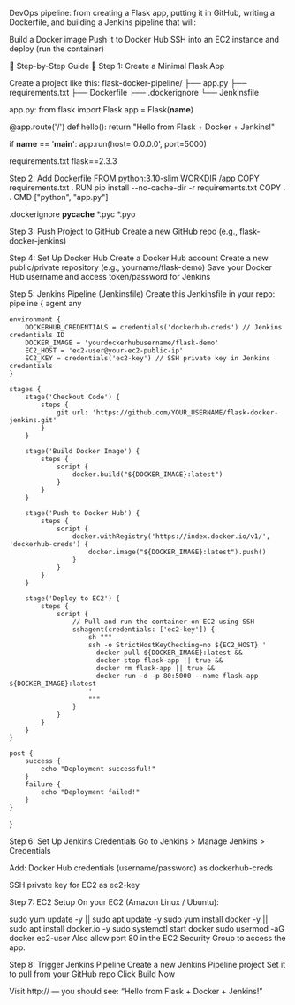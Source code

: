 DevOps pipeline: from creating a Flask app, putting it in GitHub, writing a Dockerfile, and building a Jenkins pipeline that will:

Build a Docker image
Push it to Docker Hub
SSH into an EC2 instance and deploy (run the container)

🧱 Step-by-Step Guide
🧪 Step 1: Create a Minimal Flask App

Create a project like this:
flask-docker-pipeline/
├── app.py
├── requirements.txt
├── Dockerfile
├── .dockerignore
└── Jenkinsfile

app.py:
from flask import Flask
app = Flask(__name__)

@app.route('/')
def hello():
    return "Hello from Flask + Docker + Jenkins!"

if __name__ == '__main__':
    app.run(host='0.0.0.0', port=5000)
    
requirements.txt
flask==2.3.3

Step 2: Add Dockerfile
FROM python:3.10-slim
WORKDIR /app
COPY requirements.txt .
RUN pip install --no-cache-dir -r requirements.txt
COPY . .
CMD ["python", "app.py"]

.dockerignore
__pycache__
*.pyc
*.pyo

Step 3: Push Project to GitHub
Create a new GitHub repo (e.g., flask-docker-jenkins)

Step 4: Set Up Docker Hub
Create a Docker Hub account
Create a new public/private repository (e.g., yourname/flask-demo)
Save your Docker Hub username and access token/password for Jenkins

Step 5: Jenkins Pipeline (Jenkinsfile)
Create this Jenkinsfile in your repo:
pipeline {
    agent any

    environment {
        DOCKERHUB_CREDENTIALS = credentials('dockerhub-creds') // Jenkins credentials ID
        DOCKER_IMAGE = 'yourdockerhubusername/flask-demo'
        EC2_HOST = 'ec2-user@your-ec2-public-ip'
        EC2_KEY = credentials('ec2-key') // SSH private key in Jenkins credentials
    }

    stages {
        stage('Checkout Code') {
            steps {
                git url: 'https://github.com/YOUR_USERNAME/flask-docker-jenkins.git'
            }
        }

        stage('Build Docker Image') {
            steps {
                script {
                    docker.build("${DOCKER_IMAGE}:latest")
                }
            }
        }

        stage('Push to Docker Hub') {
            steps {
                script {
                    docker.withRegistry('https://index.docker.io/v1/', 'dockerhub-creds') {
                        docker.image("${DOCKER_IMAGE}:latest").push()
                    }
                }
            }
        }

        stage('Deploy to EC2') {
            steps {
                script {
                    // Pull and run the container on EC2 using SSH
                    sshagent(credentials: ['ec2-key']) {
                        sh """
                        ssh -o StrictHostKeyChecking=no ${EC2_HOST} '
                          docker pull ${DOCKER_IMAGE}:latest &&
                          docker stop flask-app || true &&
                          docker rm flask-app || true &&
                          docker run -d -p 80:5000 --name flask-app ${DOCKER_IMAGE}:latest
                        '
                        """
                    }
                }
            }
        }
    }

    post {
        success {
            echo "Deployment successful!"
        }
        failure {
            echo "Deployment failed!"
        }
    }
}

Step 6: Set Up Jenkins Credentials
Go to Jenkins > Manage Jenkins > Credentials

Add: Docker Hub credentials (username/password) as dockerhub-creds

SSH private key for EC2 as ec2-key

Step 7: EC2 Setup
On your EC2 (Amazon Linux / Ubuntu):

sudo yum update -y || sudo apt update -y
sudo yum install docker -y || sudo apt install docker.io -y
sudo systemctl start docker
sudo usermod -aG docker ec2-user
Also allow port 80 in the EC2 Security Group to access the app.

Step 8: Trigger Jenkins Pipeline
Create a new Jenkins Pipeline project
Set it to pull from your GitHub repo
Click Build Now

Visit http://<your-ec2-public-ip> — you should see:
“Hello from Flask + Docker + Jenkins!”
